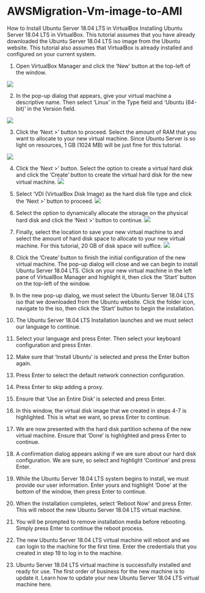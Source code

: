 # AWSMigration-Vm-image-to-AMI
How to Install Ubuntu Server 18.04 LTS in VirtualBox
Installing Ubuntu Server 18.04 LTS in VirtualBox.
This tutorial assumes that you have already downloaded the Ubuntu Server 18.04 LTS iso image from the Ubuntu website. This tutorial also assumes that VirtualBox is already installed and configured on your current system.
1.	Open VirtualBox Manager and click the ‘New’ button at the top-left of the window.

![](https://github.com/KKaws/AWSMigration-Vm-image-to-AMI/blob/master/1.png)

2.	In the pop-up dialog that appears, give your virtual machine a descriptive name. Then select ‘Linux’ in the Type field and ‘Ubuntu (64-bit)’ in the Version field.


![](https://github.com/KKaws/AWSMigration-Vm-image-to-AMI/blob/master/2.png)

3.	Click the ‘Next >’ button to proceed. Select the amount of RAM that you want to allocate to your new virtual machine. Since Ubuntu Server is so light on resources, 1 GB (1024 MB) will be just fine for this tutorial.

![](https://github.com/KKaws/AWSMigration-Vm-image-to-AMI/blob/master/3.png)

4.	Click the ‘Next >’ button. Select the option to create a virtual hard disk and click the ‘Create’ button to create the virtual hard disk for the new virtual machine.
![](https://github.com/KKaws/AWSMigration-Vm-image-to-AMI/blob/master/4.png)
5.	Select ‘VDI (VirtualBox Disk Image) as the hard disk file type and click the ‘Next >’ button to proceed.
![](https://github.com/KKaws/AWSMigration-Vm-image-to-AMI/blob/master/5.png)
6.	Select the option to dynamically allocate the storage on the physical hard disk and click the ‘Next >’ button to continue.
![](https://github.com/KKaws/AWSMigration-Vm-image-to-AMI/blob/master/6.png)

7.	Finally, select the location to save your new virtual machine to and select the amount of hard disk space to allocate to your new virtual machine. For this tutorial, 20 GB of disk space will suffice.
![](https://github.com/KKaws/AWSMigration-Vm-image-to-AMI/blob/master/7.png)

8.	Click the ‘Create’ button to finish the initial configuration of the new virtual machine. The pop-up dialog will close and we can begin to install Ubuntu Server 18.04 LTS. Click on your new virtual machine in the left pane of VirtualBox Manager and highlight it, then click the ‘Start’ button on the top-left of the window.
![]()
9. In the new pop-up dialog, we must select the Ubuntu Server 18.04 LTS iso that we downloaded from the Ubuntu website. Click the folder icon, navigate to the iso, then click the ‘Start’ button to begin the installation.
![]()
10. The Ubuntu Server 18.04 LTS Installation launches and we must select our language to continue.
![]()
11. Select your language and press Enter. Then select your keyboard configuration and press Enter.
![]()
12. Make sure that ‘Install Ubuntu’ is selected and press the Enter button again.
![]()
13. Press Enter to select the default network connection configuration.
![]()
14. Press Enter to skip adding a proxy.
![]()
15. Ensure that ‘Use an Entire Disk’ is selected and press Enter.
![]()
16. In this window, the virtual disk image that we created in steps 4-7 is highlighted. This is what we want, so press Enter to continue.
![]()
17. We are now presented with the hard disk partition schema of the new virtual machine. Ensure that ‘Done’ is highlighted and press Enter to continue.
![]()
18. A confirmation dialog appears asking if we are sure about our hard disk configuration. We are sure, so select and highlight ‘Continue’ and press Enter.
![]()
19. While the Ubuntu Server 18.04 LTS system begins to install, we must provide our user information. Enter yours and highlight ‘Done’ at the bottom of the window, then press Enter to continue.
![]()
20. When the installation completes, select ‘Reboot Now’ and press Enter. This will reboot the new Ubuntu Server 18.04 LTS virtual machine.
![]()
21. You will be prompted to remove installation media before rebooting. Simply press Enter to continue the reboot process.
![]()
22. The new Ubuntu Server 18.04 LTS virtual machine will reboot and we can login to the machine for the first time. Enter the credentials that you created in step 19 to log in to the machine.
![]()
23. Ubuntu Server 18.04 LTS virtual machine is successfully installed and ready for use. The first order of business for the new machine is to update it. Learn how to update your new Ubuntu Server 18.04 LTS virtual machine here.
![]()

